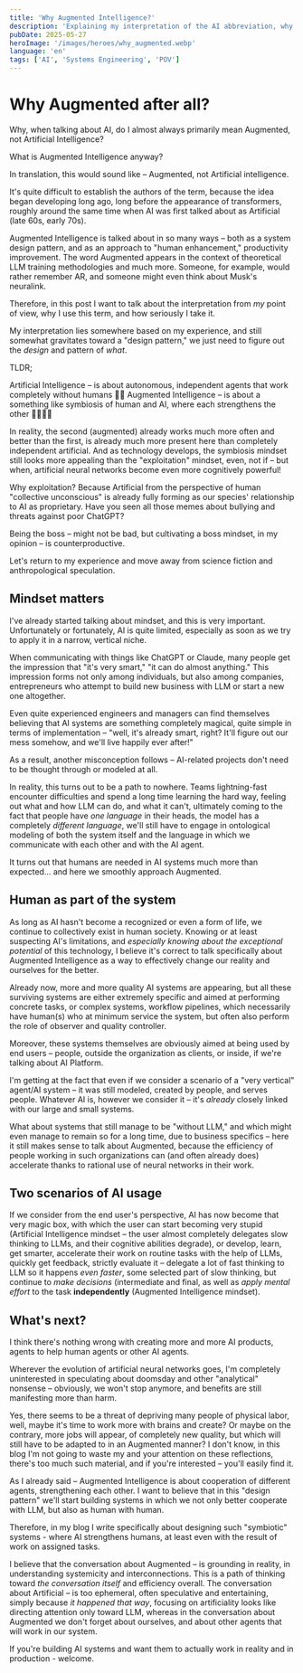 ```yaml
---
title: 'Why Augmented Intelligence?'
description: 'Explaining my interpretation of the AI abbreviation, why it is important for me to primarily talk about Augmented, not Artificial Intelligence'
pubDate: 2025-05-27
heroImage: '/images/heroes/why_augmented.webp' 
language: 'en'
tags: ['AI', 'Systems Engineering', 'POV']
---
```

# Why Augmented after all? 

Why, when talking about AI, do I almost always primarily mean Augmented, not Artificial Intelligence? 

What is Augmented Intelligence anyway? 

In translation, this would sound like – Augmented, not Artificial intelligence.

It's quite difficult to establish the authors of the term, because the idea began developing long ago, long before the appearance of transformers, roughly around the same time when AI was first talked about as Artificial (late 60s, early 70s). 

Augmented Intelligence is talked about in so many ways – both as a system design pattern, and as an approach to "human enhancement," productivity improvement. The word Augmented appears in the context of theoretical LLM training methodologies and much more. Someone, for example, would rather remember AR, and someone might even think about Musk's neuralink.

Therefore, in this post I want to talk about the interpretation from _my_ point of view, why I use this term, and how seriously I take it.

My interpretation lies somewhere based on my experience, and still somewhat gravitates toward a "design pattern," we just need to figure out the _design_ and pattern of _what_.

TLDR;

Artificial Intelligence – is about autonomous, independent agents that work completely without humans 🤘🏻
Augmented Intelligence – is about a something like symbiosis of human and AI, where each strengthens the other 👤🤝🏻🤖

In reality, the second (augmented) already works much more often and better than the first, is already much more present here than completely independent artificial. And as technology develops, the symbiosis mindset still looks more appealing than the "exploitation" mindset, even, not if – but when, artificial neural networks become even more cognitively powerful!

Why exploitation? Because Artificial from the perspective of human "collective unconscious" is already fully forming as our species' relationship to AI as proprietary. Have you seen all those memes about bullying and threats against poor ChatGPT? 

Being the boss – might not be bad, but cultivating a boss mindset, in my opinion – is counterproductive.

Let's return to my experience and move away from science fiction and anthropological speculation. 

## Mindset matters

I've already started talking about mindset, and this is very important. Unfortunately or fortunately, AI is quite limited, especially as soon as we try to apply it in a narrow, vertical niche. 

When communicating with things like ChatGPT or Claude, many people get the impression that "it's very smart," "it can do almost anything." This impression forms not only among individuals, but also among companies, entrepreneurs who attempt to build new business with LLM or start a new one altogether.

Even quite experienced engineers and managers can find themselves believing that AI systems are something completely magical, quite simple in terms of implementation – "well, it's already smart, right? It'll figure out our mess somehow, and we'll live happily ever after!"

As a result, another misconception follows – AI-related projects don't need to be thought through or modeled at all.

In reality, this turns out to be a path to nowhere. Teams lightning-fast encounter difficulties and spend a long time learning the hard way, feeling out what and how LLM can do, and what it can't, ultimately coming to the fact that people have _one language_ in their heads, the model has a completely _different language_, we'll still have to engage in ontological modeling of both the system itself and the language in which we communicate with each other and with the AI agent.

It turns out that humans are needed in AI systems much more than expected... and here we smoothly approach Augmented.

## Human as part of the system

As long as AI hasn't become a recognized or even a form of life, we continue to collectively exist in human society. Knowing or at least suspecting AI's limitations, and _especially knowing about the exceptional potential_ of this technology, I believe it's correct to talk specifically about Augmented Intelligence as a way to effectively change our reality and ourselves for the better. 

Already now, more and more quality AI systems are appearing, but all these surviving systems are either extremely specific and aimed at performing concrete tasks, or complex systems, workflow pipelines, which necessarily have human(s) who at minimum service the system, but often also perform the role of observer and quality controller.

Moreover, these systems themselves are obviously aimed at being used by end users – people, outside the organization as clients, or inside, if we're talking about AI Platform.

I'm getting at the fact that even if we consider a scenario of a "very vertical" agent/AI system – it was still modeled, created by people, and serves people. Whatever AI is, however we consider it – it's _already_ closely linked with our large and small systems. 

What about systems that still manage to be "without LLM," and which might even manage to remain so for a long time, due to business specifics – here it still makes sense to talk about Augmented, because the efficiency of people working in such organizations can (and often already does) accelerate thanks to rational use of neural networks in their work. 

## Two scenarios of AI usage

If we consider from the end user's perspective, AI has now become that very magic box, with which the user can start becoming very stupid (Artificial Intelligence mindset – the user almost completely delegates slow thinking to LLMs, and their cognitive abilities degrade), or develop, learn, get smarter, accelerate their work on routine tasks with the help of LLMs, quickly get feedback, strictly evaluate it – delegate a lot of fast thinking to LLM so it happens _even faster_, some selected part of slow thinking, but continue to _make decisions_ (intermediate and final, as well as _apply mental effort_ to the task __independently__ (Augmented Intelligence mindset).

## What's next?

I think there's nothing wrong with creating more and more AI products, agents to help human agents or other AI agents.

Wherever the evolution of artificial neural networks goes, I'm completely uninterested in speculating about doomsday and other "analytical" nonsense – obviously, we won't stop anymore, and benefits are still manifesting more than harm.

Yes, there seems to be a threat of depriving many people of physical labor, well, maybe it's time to work more with brains and create? Or maybe on the contrary, more jobs will appear, of completely new quality, but which will still have to be adapted to in an Augmented manner?
I don't know, in this blog I'm not going to waste my and your attention on these reflections, there's too much such material, and if you're interested – you'll easily find it.

As I already said – Augmented Intelligence is about cooperation of different agents, strengthening each other. I want to believe that in this "design pattern" we'll start building systems in which we not only better cooperate with LLM, but also as human with human.

Therefore, in my blog I write specifically about designing such "symbiotic" systems - where AI strengthens humans, at least even with the result of work on assigned tasks.

I believe that the conversation about Augmented – is grounding in reality, in understanding systemicity and interconnections. This is a path of thinking toward _the conversation itself_ and efficiency overall. The conversation about Artificial – is too ephemeral, often speculative and entertaining, simply because _it happened that way_, focusing on artificiality looks like directing attention only toward LLM, whereas in the conversation about Augmented we don't forget about ourselves, and about other agents that will work in our system.

If you're building AI systems and want them to actually work in reality and in production - welcome.